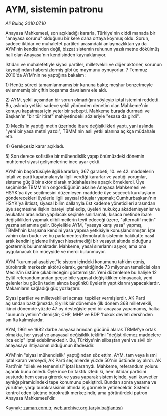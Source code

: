 # AYM, sistemin patronu

*Ali Bulaç 2010.07.10*

<td class="columnist-detail">
<p>Anayasa Mahkemesi, son açıkladığı kararla, Türkiye'nin ciddi manada bir "anayasa sorunu" olduğunu bir kere daha ortaya koymuş oldu. Sorun, sadece iktidar ve muhalefet partileri arasındaki anlaşmazlıktan ya da AYM'nin kendisinden değil, bizzat sistemin ruhunun yazılı metne dökülmüş hali olan Anayasa'nın kendisinden kaynaklanıyor.</p>
<p>
<div id="haberMetinDiv">
<p>İktidarı ve muhalefetiyle siyasi partiler, milletvekili ve diğer aktörler, sorunun kaynağından habersizlermiş gibi üç maymunu oynuyorlar. 7 Temmuz 2010'da AYM'nin ne yaptığına bakalım:
<p>1) Henüz süreci tamamlanmamış bir kanuna baktı; meşhur benzetmeyle evlenmemiş bir çiftin boşanma davalarını ele aldı.
<p>2) AYM, şekil açısından bir sorun olmadığını söyleyip iptal istemini reddetti. Bu, aslında yetkisi sadece şekil yönünden denetim olan Mahkeme'nin konuyu kapatması için yeter bir sebepti. Mahkeme burada durmadı ve Başkan'ın "bir tür itiraf" mahiyetindeki sözleriyle "esasa da girdi".
<p>3) Meclis'in yaptığı metin üzerinde ibare değişiklikleri yaptı, yani aslında "yeni bir yasa metni yazdı", TBMM'nin asli yetki alanına açıkça müdahale etti.
<p>4) Gerekçesiz karar açıkladı.
<p>5) Son derece sofistike bir mühendislik yapıp önümüzdeki dönemin muhtemel siyasi gelişmelerine ince ayar çekti.
<p>AYM'nin başörtüsüyle ilgili kararları; 367 garabeti; 10. ve 42. maddelerin iptali ve parti kapatmalarıyla ilgili verdiği kararlar ve yaptığı yorumlar, sisteme güçlü bir aktör olarak müdahalesine apaçık örneklerdi. Üye seçiminde TBMM'nin öngördüğünün aksine Anayasa Mahkemesi ve HSYK'ya üye seçilmesini düzenleyen maddede üye seçecek kuruluşların gönderecekleri üyelerle ilgili sayısal rötuşlar yapmak; Cumhurbaşkanı'nın HSYK'ya iktisat, siyasal bilim dallarıyla üst kademe yöneticileri arasından üye seçmesine ilişkin ibareyi iptal edip, üyeleri hukukçu akademisyenler ve avukatlar arasından yapılacak seçimle sınırlamak, kısaca metinde ibare değişiklikleri yapmak dilbilimcilerin teyit edeceği üzere, "alternatif metin" yazma anlamına gelir. Böylelikle AYM, "yasaya karşı yasa" yapmış, TBMM'nin karşısına kendini yasa yapma yetkisiyle konuşlandırmıştır. İşte vahim olan budur ve bu parlamenter/demokratik sistemin hakikatte nasıl artık kendini gizleme ihtiyacı hissetmediği bir vesayet altında olduğunu göstermiş bulunmaktadır. Mahkeme, yasal sınırlarını aşıyor, ama ona uygulanacak bir müeyyide ve merci bulunmuyor.
<p>AYM "kurumsal asabiyet"le sistem içindeki konumunu tahkim etmiş, bürokratik merkezin aktörü olarak, gerektiğinde 73 milyonun temsilcisi olan Meclis'in üstüne çıkabileceğini göstermiştir. Yeni düzenleme bu haliyle 12 Eylül referandumundan geçse bile yapısal değişiklikler olmayacak, yeni gelenler bu gücün tadını alınca bugünkü üyelerin yaptıklarını yapacaklardır. Makamların sağladığı güç yozlaştırır.
<p>Siyasi partiler ve milletvekilleri acınası tepkiler vermişlerdir. AK Parti açısından baktığımızda, 8 yıllık bir dönemde (ilk dönem 368 milletvekili, ikinci dönemde yüzde 47 oy desteğiyle yeni bir anayasa yapamamış, halka "bununla yetinin" demiştir; CHP, MHP ve BDP 'hukuk devleti dersi'nden sınıfta kalmışlardır.
<p>AYM, 1961 ve 1982 darbe anayasalarından gücünü alarak TBMM'ye ortak olmakta, her yasal ve anayasal değişiklik teklifini "değiştirilemez maddelere irca edip" iptal edebilmektedir. Bu, Türkiye'nin silbaştan yeni ve sivil bir anayasaya ihtiyacının olduğunun ifadesidir.
<p>AYM'nin "siyasi mühendislik" yaptığından söz ettim. AYM, tam veya kısmi iptal kararı verseydi, AK Parti seçimlerde yüzde 50'nin üstünde oy alırdı. AK Parti'nin "dilek ve temennisi" iptal kararıydı. Mahkeme, referandum yolunu açarak bunu önledi. Öyle ince bir taktik izledi ki, hem iktidar partisini susturdu hem esasa girerek ve yasa yaparak sistem içinde, yani kuvvetler ayrılığı piramidindeki tepe konumunu pekiştirdi. Bundan sonra yasama ve yürütme, yargı bürokrasisinin altında iş görmekle yetinecektir. Sistemi kontrol eden işletme bürokratik merkezindir, ama görünürdeki patron Anayasa Mahkemesi'dir. </p></p></p></p></p></p></p></p></p></p></p></div>
</p>
<a href="http://web.archive.org/web/20110106180454/mailto:a.bulac@zaman.com.tr">
</a></td>

Kaynak: [zaman.com.tr](http://zaman.com.tr/yazar.do?yazino=1004157), [web.archive.org (arşiv bağlantısı)](http://web.archive.org/web/20110106180454/http://www.zaman.com.tr/yazar.do?yazino=1004157)
